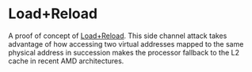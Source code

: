 # Load+Reload

A  proof of concept of [Load+Reload](https://mlq.me/download/takeaway.pdf).
This side channel attack takes advantage
of how accessing two virtual addresses
mapped to the same physical address
in succession makes the processor
fallback to the L2 cache
in recent AMD architectures.
